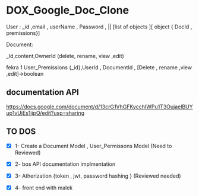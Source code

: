# DOX_Google_Doc_Clone

User  : 
_id ,email , userName , Password , || [list of objects ][ object { DocId  , premissions}] 


Document:

_Id,content,OwnerId (delete, rename, view ,edit)


fekra 1 
User_Premissions 
{_id},UserId , DocumentId , [Delete , rename ,view ,edit]->boolean 
 

## documentation API 
https://docs.google.com/document/d/13crG1VhGFKycchIWPu1T3OujaelBUYup1vUjEs1jipQ/edit?usp=sharing



## TO DOS 
- [x] 1- Create a Document Model , User_Permissons Model (Need to Reviewed)
- [x] 2- bos API documentation implmentation 
- [x] 3- Atherization {token , jwt, password hashing } (Reviewed needed)
- [x] 4- front end with malek 


